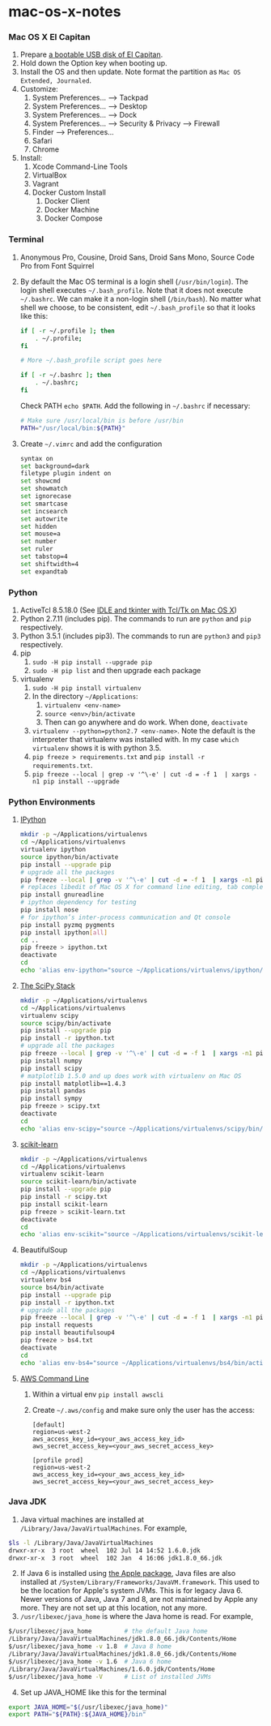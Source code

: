 mac-os-x-notes
==============

### Mac OS X El Capitan

1. Prepare [a bootable USB disk of El Capitan](https://www.google.com/search?q=bootable+USB+El+Capitan).
2. Hold down the Option key when booting up.
3. Install the OS and then update. Note format the partition as `Mac OS Extended, Journaled`.
5. Customize:
    1. System Preferences... --> Tackpad
    2. System Preferences... --> Desktop
    3. System Preferences... --> Dock
    4. System Preferences... --> Security & Privacy --> Firewall
    5. Finder --> Preferences...
    6. Safari
    7. Chrome
6. Install:
    1. Xcode Command-Line Tools
    2. VirtualBox
    3. Vagrant
    4. Docker Custom Install
        1. Docker Client
        2. Docker Machine
        3. Docker Compose

### Terminal

1. Anonymous Pro, Cousine, Droid Sans, Droid Sans Mono, Source Code Pro from Font Squirrel
2. By default the Mac OS terminal is a login shell (`/usr/bin/login`). The login shell executes `~/.bash_profile`. Note that it does not execute `~/.bashrc`. We can make it a non-login shell (`/bin/bash`). No matter what shell we choose, to be consistent, edit `~/.bash_profile` so that it looks like this:
    
    ```bash
    if [ -r ~/.profile ]; then
        . ~/.profile;
    fi
    
    # More ~/.bash_profile script goes here
    
    if [ -r ~/.bashrc ]; then
        . ~/.bashrc;
    fi
    ```
    
    Check PATH `echo $PATH`. Add the following in `~/.bashrc` if necessary:
    
    ```bash
    # Make sure /usr/local/bin is before /usr/bin
    PATH="/usr/local/bin:${PATH}"
    ```

3. Create `~/.vimrc` and add the configuration

    ```bash
    syntax on
    set background=dark
    filetype plugin indent on
    set showcmd
    set showmatch
    set ignorecase
    set smartcase
    set incsearch
    set autowrite
    set hidden
    set mouse=a
    set number
    set ruler
    set tabstop=4
    set shiftwidth=4
    set expandtab
    ```

### Python

1. ActiveTcl 8.5.18.0 (See [IDLE and tkinter with Tcl/Tk on Mac OS X](https://www.python.org/download/mac/tcltk/))
2. Python 2.7.11 (includes pip). The commands to run are `python` and `pip` respectively.
3. Python 3.5.1 (includes pip3). The commands to run are `python3` and `pip3` respectively.
4. pip
    1. `sudo -H pip install --upgrade pip`
    2. `sudo -H pip list` and then upgrade each package
5. virtualenv
    1. `sudo -H pip install virtualenv`
    2. In the directory `~/Applications`:
        1. `virtualenv <env-name>`
        2. `source <env>/bin/activate`
        3. Then can go anywhere and do work. When done, `deactivate`
    3. `virtualenv --python=python2.7 <env-name>`. Note the default is the interpreter that virtualenv was installed with. In my case `which virtualenv` shows it is with python 3.5.
    4. `pip freeze > requirements.txt` and `pip install -r requirements.txt`.
    5. `pip freeze --local | grep -v '^\-e' | cut -d = -f 1  | xargs -n1 pip install --upgrade`

### Python Environments

1. [IPython](http://ipython.org/)

    ```bash
    mkdir -p ~/Applications/virtualenvs
    cd ~/Applications/virtualenvs
    virtualenv ipython
    source ipython/bin/activate
    pip install --upgrade pip
    # upgrade all the packages
    pip freeze --local | grep -v '^\-e' | cut -d = -f 1  | xargs -n1 pip install --upgrade
    # replaces libedit of Mac OS X for command line editing, tab completion, etc.
    pip install gnureadline
    # ipython dependency for testing
    pip install nose
    # for ipython’s inter-process communication and Qt console
    pip install pyzmq pygments
    pip install ipython[all]
    cd ..
    pip freeze > ipython.txt
    deactivate
    cd
    echo 'alias env-ipython="source ~/Applications/virtualenvs/ipython/bin/activate"' >> ~/.bashrc
    ```

2. [The SciPy Stack](http://www.scipy.org/)

    ```bash
    mkdir -p ~/Applications/virtualenvs
    cd ~/Applications/virtualenvs
    virtualenv scipy
    source scipy/bin/activate
    pip install --upgrade pip
    pip install -r ipython.txt
    # upgrade all the packages
    pip freeze --local | grep -v '^\-e' | cut -d = -f 1  | xargs -n1 pip install --upgrade
    pip install numpy
    pip install scipy
    # matplotlib 1.5.0 and up does work with virtualenv on Mac OS
    pip install matplotlib==1.4.3
    pip install pandas
    pip install sympy
    pip freeze > scipy.txt
    deactivate
    cd
    echo 'alias env-scipy="source ~/Applications/virtualenvs/scipy/bin/activate"' >> ~/.bashrc
    ```

3. [scikit-learn](http://scikit-learn.org/)

    ```bash
    mkdir -p ~/Applications/virtualenvs
    cd ~/Applications/virtualenvs
    virtualenv scikit-learn
    source scikit-learn/bin/activate
    pip install --upgrade pip
    pip install -r scipy.txt
    pip install scikit-learn
    pip freeze > scikit-learn.txt
    deactivate
    cd
    echo 'alias env-scikit="source ~/Applications/virtualenvs/scikit-learn/bin/activate"' >> ~/.bashrc
    ```

4. BeautifulSoup

    ```bash
    mkdir -p ~/Applications/virtualenvs
    cd ~/Applications/virtualenvs
    virtualenv bs4
    source bs4/bin/activate
    pip install --upgrade pip
    pip install -r ipython.txt
    # upgrade all the packages
    pip freeze --local | grep -v '^\-e' | cut -d = -f 1  | xargs -n1 pip install --upgrade
    pip install requests
    pip install beautifulsoup4
    pip freeze > bs4.txt
    deactivate
    cd
    echo 'alias env-bs4="source ~/Applications/virtualenvs/bs4/bin/activate"' >> ~/.bashrc
    ```

5. [AWS Command Line](https://aws.amazon.com/cli/)
    1. Within a virtual env `pip install awscli`
    2. Create `~/.aws/config` and make sure only the user has the access:

        ```
        [default]
        region=us-west-2
        aws_access_key_id=<your_aws_access_key_id>
        aws_secret_access_key=<your_aws_secret_access_key>
        
        [profile prod]
        region=us-west-2
        aws_access_key_id=<your_aws_access_key_id>
        aws_secret_access_key=<your_aws_secret_access_key>
        ```

### Java JDK

1. Java virtual machines are installed at `/Library/Java/JavaVirtualMachines`. For example,

  ```bash
  $ls -l /Library/Java/JavaVirtualMachines
  drwxr-xr-x  3 root  wheel  102 Jul 14 14:52 1.6.0.jdk
  drwxr-xr-x  3 root  wheel  102 Jan  4 16:06 jdk1.8.0_66.jdk
  ```

2. If Java 6 is installed using [the Apple package](https://support.apple.com/kb/DL1572), Java files are also installed at `/System/Library/Frameworks/JavaVM.framework`. This used to be the location for Apple's system JVMs. This is for legacy Java 6. Newer versions of Java, Java 7 and 8, are not maintained by Apple any more. They are not set up at this location, not any more.
3. `/usr/libexec/java_home` is where the Java home is read. For example,

  ```bash
  $/usr/libexec/java_home         # the default Java home
  /Library/Java/JavaVirtualMachines/jdk1.8.0_66.jdk/Contents/Home
  $/usr/libexec/java_home -v 1.8  # Java 8 home
  /Library/Java/JavaVirtualMachines/jdk1.8.0_66.jdk/Contents/Home
  $/usr/libexec/java_home -v 1.6  # Java 6 home
  /Library/Java/JavaVirtualMachines/1.6.0.jdk/Contents/Home
  $/usr/libexec/java_home -V      # List of installed JVMs
  ```

4. Set up JAVA_HOME like this for the terminal

  ```bash
  export JAVA_HOME="$(/usr/libexec/java_home)"
  export PATH="${PATH}:${JAVA_HOME}/bin"
  ```
